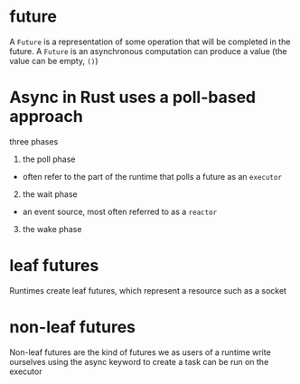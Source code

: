 # future
A `Future` is a representation of some operation that will be completed in the 
future. 
A `Future` is an asynchronous computation can produce a value (the value can 
be empty, `()`)

# Async in Rust uses a poll-based approach
three phases
1. the poll phase
- often refer to the part of the runtime that polls a future as an `executor`
2. the wait phase
- an event source, most often referred to as a `reactor`
3. the wake phase

# leaf futures
Runtimes create leaf futures, which represent a resource such as a socket

# non-leaf futures
Non-leaf futures are the kind of futures we as users of a runtime write
ourselves using the async keyword to create a task can be run on the executor
